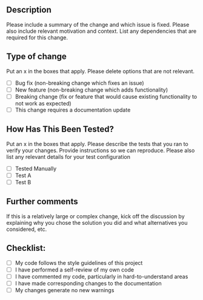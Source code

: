 ## Description

Please include a summary of the change and which issue is fixed. Please also include relevant motivation and context. List any dependencies that are required for this change.

## Type of change

Put an x in the boxes that apply. Please delete options that are not relevant.

- [ ] Bug fix (non-breaking change which fixes an issue)
- [ ] New feature (non-breaking change which adds functionality)
- [ ] Breaking change (fix or feature that would cause existing functionality to not work as expected)
- [ ] This change requires a documentation update

## How Has This Been Tested?

Put an x in the boxes that apply. Please describe the tests that you ran to verify your changes. 
Provide instructions so we can reproduce. Please also list any relevant details for your test configuration

- [ ] Tested Manually
- [ ] Test A
- [ ] Test B

## Further comments

If this is a relatively large or complex change, kick off the discussion by explaining why you chose the solution you did and what alternatives you considered, etc.

## Checklist:

- [ ] My code follows the style guidelines of this project
- [ ] I have performed a self-review of my own code
- [ ] I have commented my code, particularly in hard-to-understand areas
- [ ] I have made corresponding changes to the documentation
- [ ] My changes generate no new warnings
